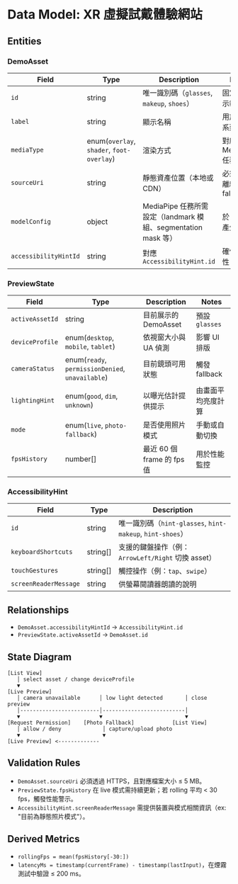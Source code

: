 # Data Model: XR 虛擬試戴體驗網站

## Entities

### DemoAsset
| Field | Type | Description | Notes |
|-------|------|-------------|-------|
| `id` | string | 唯一識別碼（`glasses`, `makeup`, `shoes`） | 固定三筆示範 | 
| `label` | string | 顯示名稱 | 用於多語系延伸 |
| `mediaType` | enum(`overlay`, `shader`, `foot-overlay`) | 渲染方式 | 對應不同 MediaPipe 任務 |
| `sourceUri` | string | 靜態資產位置（本地或 CDN） | 必須支援離線 fallback |
| `modelConfig` | object | MediaPipe 任務所需設定（landmark 模組、segmentation mask 等） | 於 build 時產生 |
| `accessibilityHintId` | string | 對應 `AccessibilityHint.id` | 確保一致性 |

### PreviewState
| Field | Type | Description | Notes |
|-------|------|-------------|-------|
| `activeAssetId` | string | 目前展示的 DemoAsset | 預設 `glasses` |
| `deviceProfile` | enum(`desktop`, `mobile`, `tablet`) | 依視窗大小與 UA 偵測 | 影響 UI 排版 |
| `cameraStatus` | enum(`ready`, `permissionDenied`, `unavailable`) | 目前鏡頭可用狀態 | 觸發 fallback |
| `lightingHint` | enum(`good`, `dim`, `unknown`) | 以曝光估計提供提示 | 由畫面平均亮度計算 |
| `mode` | enum(`live`, `photo-fallback`) | 是否使用照片模式 | 手動或自動切換 |
| `fpsHistory` | number[] | 最近 60 個 frame 的 fps 值 | 用於性能監控 |

### AccessibilityHint
| Field | Type | Description |
|-------|------|-------------|
| `id` | string | 唯一識別碼（`hint-glasses`, `hint-makeup`, `hint-shoes`） |
| `keyboardShortcuts` | string[] | 支援的鍵盤操作（例：`ArrowLeft/Right` 切換 asset） |
| `touchGestures` | string[] | 觸控操作（例：`tap`、`swipe`） |
| `screenReaderMessage` | string | 供螢幕閱讀器朗讀的說明 |

## Relationships
- `DemoAsset.accessibilityHintId` → `AccessibilityHint.id`
- `PreviewState.activeAssetId` → `DemoAsset.id`

## State Diagram
```
[List View]
   │ select asset / change deviceProfile
   ▼
[Live Preview]
   │ camera unavailable      │ low light detected       │ close preview
   │-------------------------│--------------------------│
   ▼                         ▼                          ▼
[Request Permission]    [Photo Fallback]            [List View]
   │ allow / deny             │ capture/upload photo
   ▼                          ▼
[Live Preview] <-------------
```

## Validation Rules
- `DemoAsset.sourceUri` 必須透過 HTTPS，且對應檔案大小 ≤ 5 MB。
- `PreviewState.fpsHistory` 在 live 模式需持續更新；若 rolling 平均 < 30 fps，觸發性能警示。
- `AccessibilityHint.screenReaderMessage` 需提供裝置與模式相關資訊（ex: "目前為靜態照片模式"）。

## Derived Metrics
- `rollingFps = mean(fpsHistory[-30:])`
- `latencyMs = timestamp(currentFrame) - timestamp(lastInput)`，在煙霧測試中驗證 ≤ 200 ms。
